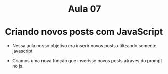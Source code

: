 <h1 align="center"> Aula 07 </h1>


# Criando novos posts com JavaScript


* Nessa aula nosso objetivo era inserir novos posts utilizando somente javascript

* Criamos uma nova função que inserisse novos posts atráves do prompt no js.


